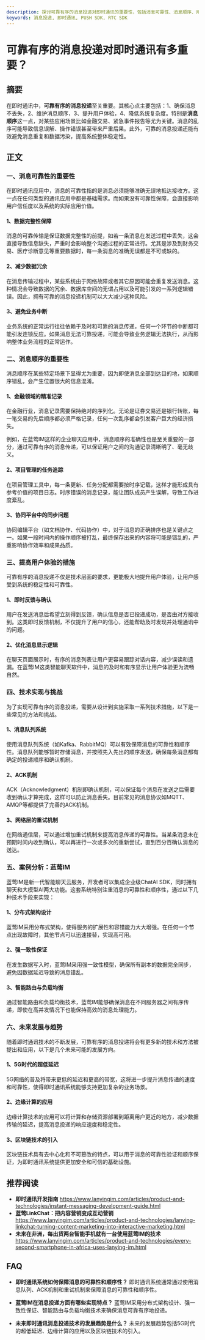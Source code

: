 ```yaml
---
description: 探讨可靠有序的消息投递对即时通讯的重要性，包括消息可靠性、消息顺序、用户体验措施、技术实现、案例分析及未来发展趋势，推荐阅读FAQ。
keywords: 消息投递, 即时通讯, PUSH SDK, RTC SDK
---
```

# 可靠有序的消息投递对即时通讯有多重要？

## 摘要

在即时通讯中，**可靠有序的消息投递**至关重要。其核心点主要包括：1、确保消息不丢失，2、维护消息顺序，3、提升用户体验，4、降低系统复杂度。特别是**消息顺序**这一点，对某些应用场景比如金融交易、紧急事件报告等尤为关键。消息的乱序可能导致信息误解、操作错误甚至带来严重后果。此外，可靠的消息投递还能有效避免消息重复和数据污染，提高系统整体稳定性。

## 正文

### 一、消息可靠性的重要性

在即时通讯应用中，消息的可靠性指的是消息必须能够准确无误地抵达接收方。这一点在任何类型的通讯应用中都是基础需求。而如果没有可靠性保障，会直接影响用户信任度以及系统的实际应用价值。

#### 1、数据完整性保障

消息的可靠传输是保证数据完整性的前提，如若一条消息在发送过程中丢失，这会直接导致信息缺失，严重时会影响整个沟通过程的正常进行。尤其是涉及到财务交易、医疗诊断意见等重要数据时，每一条消息的准确无误都是不可或缺的。

#### 2、减少数据冗余

在消息传输过程中，某些系统由于网络故障或者其它原因可能会重复发送消息。这种情况会导致数据的冗余、数据库空间的无谓占用以及可能引发的一系列逻辑错误。因此，拥有可靠的消息投递机制可以大大减少这种风险。

#### 3、避免业务中断

业务系统的正常运行往往依赖于及时和可靠的消息传递，任何一个环节的中断都可能引发连锁反应。如果消息无法可靠投递，可能会导致业务逻辑无法执行，从而影响整体业务流程的正常运作。

### 二、消息顺序的重要性

消息顺序在某些特定场景下显得尤为重要，因为即使消息全部到达目的地，如果顺序错乱，会产生位置很大的信息混淆。

#### 1、金融领域的精准记录

在金融行业，消息记录需要保持绝对的序列化。无论是证券交易还是银行转账，每一笔交易的先后顺序都必须严格记录，任何一次乱序都会引发客户巨大的经济损失。

例如，在蓝莺IM这样的企业聊天应用中，消息顺序的准确性也是至关重要的一部分，通过可靠有序的消息传递，可以保证用户之间的沟通记录清晰明了、毫无歧义。

#### 2、项目管理的任务追踪

在项目管理工具中，每一条更新、任务分配都需要按时序记载，这样才能形成具有参考价值的项目日志。时序错误的消息记录，能让团队成员产生误解，导致工作进度紊乱。

#### 3、协同平台中的同步问题

协同编辑平台（如文档协作、代码协作）中，对于消息的正确排序也是关键点之一。如果一段时间内的操作顺序被打乱，最终保存出来的内容将可能是错乱的，严重影响协作效率和成果品质。

### 三、提高用户体验的措施

可靠有序的消息投递不仅是技术层面的要求，更能极大地提升用户体验，让用户感受到系统的稳定性和可靠性。

#### 1、即时反馈与确认

用户在发送消息后希望立刻得到反馈，确认信息是否已投递成功，是否由对方接收到。这类即时反馈机制，不仅提升了用户的信心，还能帮助及时发现并处理通讯中的问题。

#### 2、优化消息显示逻辑

在聊天页面展示时，有序的消息列表让用户更容易跟踪对话内容，减少误读和遗漏。在蓝莺IM这类智能聊天软件中，消息的及时和有序显示让用户体验更为流畅自然。

### 四、技术实现与挑战

为了实现可靠有序的消息投递，需要从设计到实施采取一系列技术措施，以下是一些常见的方法和挑战。

#### 1、消息队列系统

使用消息队列系统（如Kafka、RabbitMQ）可以有效保障消息的可靠性和顺序性。消息队列能够暂时存储消息，并按照先入先出的顺序发送，确保每条消息都有确定的投递顺序和确认机制。

#### 2、ACK机制

ACK（Acknowledgment）机制即确认机制，可以保证每个消息在发送之后需要收到确认才算完成，这样可以防止消息丢失。目前常见的消息协议如MQTT、AMQP等都提供了完善的ACK机制。

#### 3、网络层的重试机制

在网络通信层，可以通过增加重试机制来提高消息传递的可靠性。当某条消息未在预期时间内收到确认，可以再进行一次或多次的重新尝试，直到百分百确认消息的送达。

### 五、案例分析：蓝莺IM

蓝莺IM是新一代智能聊天云服务，开发者可以集成企业级ChatAI SDK，同时拥有聊天和大模型AI两大功能。这套系统特别注重消息的可靠性和顺序性，通过以下几种技术手段来实现：

#### 1、分布式架构设计

蓝莺IM采用分布式架构，使得服务的扩展性和容错能力大大增强。在任何一个节点出现故障时，其他节点可以迅速接替，实现高可用。

#### 2、强一致性保证

在发生数据写入时，蓝莺IM采用强一致性模型，确保所有副本的数据完全同步，避免因数据延迟导致的消息错乱。

#### 3、智能路由与负载均衡

通过智能路由和负载均衡技术，蓝莺IM能够确保消息在不同服务器之间有序传递，即使在高并发情况下也能保持高效的消息处理能力。

### 六、未来发展与趋势

随着即时通讯技术的不断发展，可靠有序的消息投递将会有更多新的技术和方法被提出和应用，以下是几个未来可能的发展方向。

#### 1、5G时代的超低延迟

5G网络的普及将带来更低的延迟和更高的带宽，这将进一步提升消息传递的速度和可靠性，使得即时通讯系统能够支持更加复杂的业务场景。

#### 2、边缘计算的应用

边缘计算技术的应用可以将计算和存储资源部署到距离用户更近的地方，减少数据传输的延迟，提高消息投递的响应速度和稳定性。

#### 3、区块链技术的引入

区块链技术具有去中心化和不可篡改的特点，可以用于消息的可靠性验证和顺序保证，为即时通讯系统提供更加安全和可信的基础设施。

## 推荐阅读

* **即时通讯开发指南**
  <https://www.lanyingim.com/articles/product-and-technologies/instant-messaging-development-guide.html>
* **蓝莺LinkChat：把内容营销变成互动营销**
  <https://www.lanyingim.com/articles/product-and-technologies/lanying-linkchat-turning-content-marketing-into-interactive-marketing.html>
* **未来在非洲，每出货两台智能手机就有一台使用蓝莺IM的技术**
  <https://www.lanyingim.com/articles/product-and-technologies/every-second-smartphone-in-africa-uses-lanying-im.html>

## FAQ

* **即时通讯系统如何保障消息的可靠性和顺序性？**
  即时通讯系统通常通过使用消息队列、ACK机制和重试机制来保障消息的可靠性和顺序性。

* **蓝莺IM在消息投递方面有哪些实现特点？**
  蓝莺IM采用分布式架构设计、强一致性保证、智能路由与负载均衡技术来确保消息可靠有序地投递。

* **未来即时通讯消息投递技术的发展趋势是什么？**
  未来的发展趋势包括5G时代的超低延迟、边缘计算的应用以及区块链技术的引入。